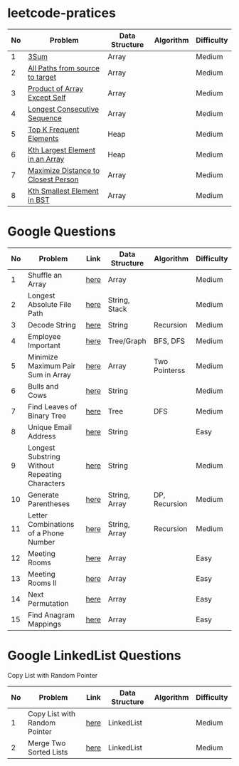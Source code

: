 # leetcode-pratices

| No  | Problem                                                                                                       | Data Structure | Algorithm | Difficulty |
| --- | ------------------------------------------------------------------------------------------------------------- | -------------- | --------- | ---------- |
| 1   | [3Sum](./Array/Medium/Three_Sums)                                                                             | Array          |           | Medium     |
| 2   | [All Paths from source to target](./Array/Medium/All_paths_from_source)                                       | Array          |           | Medium     |
| 3   | [Product of Array Except Self](./Array/Medium/Product_of_array_except_self)                                   | Array          |           | Medium     |
| 4   | [Longest Consecutive Sequence](./Array/Medium/Longest_consecutive_sequence)                                   | Array          |           | Medium     |
| 5   | [Top K Frequent Elements](./Heap/Medium/Top_k_most_frequent_elements)                                         | Heap           |           | Medium     |
| 6   | [Kth Largest Element in an Array](./Heap/Medium/Top_k_most_frequent_elements/Kth_Largest_Element_in_an_Array) | Heap           |           | Medium     |
| 7   | [Maximize Distance to Closest Person](./Problems/Medium/Maximize_Distance_to_Closest_Person)                  | Array          |           | Medium     |
| 8   | [Kth Smallest Element in BST](./Problems/Medium/Kth_smallest_element_in_BST)                                  | Array          |           | Medium     |

# Google Questions

| No  | Problem                                        | Link                                                                                                         | Data Structure | Algorithm     | Difficulty |
| --- | ---------------------------------------------- | ------------------------------------------------------------------------------------------------------------ | -------------- | ------------- | ---------- |
| 1   | Shuffle an Array                               | [here](./Google/Medium/Shuffle_an_array)                                                                     | Array          |               | Medium     |
| 2   | Longest Absolute File Path                     | [here](./Google/Medium/Longest_absolute_file_path)                                                           | String, Stack  |               | Medium     |
| 3   | Decode String                                  | [here](./Google/Medium/Decode_string)                                                                        | String         | Recursion     | Medium     |
| 4   | Employee Important                             | [here](./Google/Medium/Employee_importance)                                                                  | Tree/Graph     | BFS, DFS      | Medium     |
| 5   | Minimize Maximum Pair Sum in Array             | [here](./Google/Medium/Minimize_Maximum_Pair_Sum_in_Array)                                                   | Array          | Two Pointerss | Medium     |
| 6   | Bulls and Cows                                 | [here](./Google/Medium/Bulls_and_cows)                                                                       | String         |               | Medium     |
| 7   | Find Leaves of Binary Tree                     | [here](./Google/Medium/Find_leaves_of_binary_tree)                                                           | Tree           | DFS           | Medium     |
| 8   | Unique Email Address                           | [here](./Google/Google_Interview/1_Interview_Process/Easy/Unique_email_addresses)                            | String         |               | Easy       |
| 9   | Longest Substring Without Repeating Characters | [here](./Google/Google_Interview/2_Arrays_and_Strings/Medium/Longest_Substring_Without_Repeating_Characters) | String         |               | Medium     |
| 10  | Generate Parentheses                           | [here](./Google/Google_Interview/5_Recursion/Medium/Generate_parentheses)                                    | String, Array  | DP, Recursion | Medium     |
| 11  | Letter Combinations of a Phone Number          | [here](./Google/Google_Interview/5_Recursion/Medium/Letter_Combinations_of_a_Phone_Number)                   | String, Array  | Recursion     | Medium     |
| 12  | Meeting Rooms                                  | [here](./Google/Google_Interview/2_Arrays_and_Strings/Easy/Meeting_rooms)                                    | Array          |               | Easy       |
| 13  | Meeting Rooms II                               | [here](./Google/Google_Interview/2_Arrays_and_Strings/Medium/Meeting_room_II)                                | Array          |               | Easy       |
| 14  | Next Permutation                               | [here](./Google/Google_Interview/2_Arrays_and_Strings/Medium/Next_Permutation)                               | Array          |               | Easy       |
| 15  | Find Anagram Mappings                          | [here](./Google/Easy/Anagram_Mapping/)                                                                       | Array          |               | Easy       |

# Google LinkedList Questions

Copy List with Random Pointer

| No  | Problem                       | Link                                                                                | Data Structure | Algorithm | Difficulty |
| --- | ----------------------------- | ----------------------------------------------------------------------------------- | -------------- | --------- | ---------- |
| 1   | Copy List with Random Pointer | [here](./Google/Google_Interview/3_LinkedList/Medium/Copy_List_with_Random_Pointer) | LinkedList     |           | Medium     |
| 2   | Merge Two Sorted Lists        | [here](./Google/Google_Interview/3_LinkedList/Medium/Merge_Two_Sorted_Lists)        | LinkedList     |           | Medium     |
